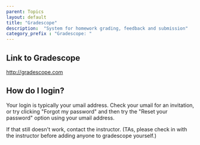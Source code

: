 ```yaml
---
parent: Topics
layout: default
title: "Gradescope"
description:  "System for homework grading, feedback and submission"
category_prefix	: "Gradescope: "
---
```


## Link to Gradescope

<http://gradescope.com>

## How do I login?  

Your login is typically your umail address.  Check your umail for an invitation, or try clicking "Forgot my password" and then try the "Reset your password" option
using your umail address.

If that still doesn't work, contact the instructor.  (TAs, please check in with the instructor before adding anyone to gradescope yourself.)

